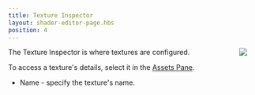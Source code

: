 ```yaml
---
title: Texture Inspector
layout: shader-editor-page.hbs
position: 4
---
```


<img loading="lazy" src="/images/shader-editor/inspector-pane-texture.png" style="float: right; padding: 20px; padding-top: 0px;">

The Texture Inspector is where textures are configured.

To access a texture's details, select it in the [Assets Pane][7].

- Name - specify the texture's name.

[7]: /shader-editor/window-layout/assets-pane
